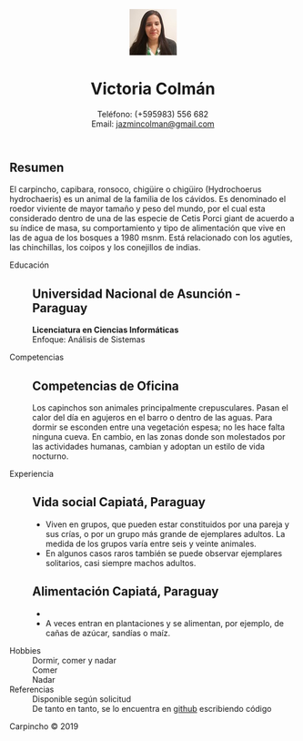 <!DOCTYPE html>
<html xmlns="http://www.w3.org/1999/xhtml" xml:lang="es" lang="es">
  <head>
    <meta http-equiv="Content-Type" content="text/html; charset=utf-8" />
    <link rel="stylesheet" type="text/css" href="config.yml" />
    <title> CV - FPUNA </title>
  </head>

  <body>
    <div id="page-wrap">
      <!-- Para darle estilo a la página -->
      <header>
          <figure>
                <img
                class="profile"
                src="imagen2.jpg"
                alt="foto"
                id="pic"
              />
          </figure>
        <div id="contact-info" class="vcard">
          <h1 class="fn">Victoria Colmán</h1>
          <!-- Se puede agregar mas información de contacto, facebook, twitter, etc. -->
          <p>
            Teléfono: <span class="tel">(+595983) 556 682</span><br />
            Email:
            <a class="email" href="mailto:jazmincolman@gmail.com"
              >jazmincolman@gmail.com</a>
          </p>
        </div>
      </header>
      <main>
        <section id="objective">
            <h2>Resumen</h2>
          <p>
            El carpincho, capibara, ronsoco, chigüire o chigüiro​ (Hydrochoerus
            hydrochaeris) es un animal de la familia de los cávidos. Es
            denominado el roedor viviente de mayor tamaño y peso del mundo, por
            el cual esta considerado dentro de una de las especie de Cetis Porci
            giant de acuerdo a su índice de masa, su comportamiento y tipo de
            alimentación que vive en las de agua de los bosques a 1980 msnm.
            Está relacionado con los agutíes, las chinchillas, los coipos y los
            conejillos de indias.
          </p>
        </section>
        <div class="clear"></div>
        <section>
          <dl>
            <dt>Educación</dt>
            <dd>
              <h2>Universidad Nacional de Asunción - Paraguay</h2>
              <p>
                <strong>Licenciatura en Ciencias Informáticas</strong><br />
                Enfoque: Análisis de Sistemas
              </p>
            </dd>
            <dd class="clear"></dd>
            <dt>Competencias</dt>
            <dd>
              <h2>Competencias de Oficina</h2>
              <p>
                Los capinchos son animales principalmente crepusculares. Pasan
                el calor del día en agujeros en el barro o dentro de las aguas.
                Para dormir se esconden entre una vegetación espesa; no les hace
                falta ninguna cueva. En cambio, en las zonas donde son
                molestados por las actividades humanas, cambian y adoptan un
                estilo de vida nocturno.
              </p>
            </dd>
            <dd class="clear"></dd>
            <dt>Experiencia</dt>
            <dd>
              <h2>Vida social <span>Capiatá, Paraguay</span></h2>
              <ul>
                <li>
                  Viven en grupos, que pueden estar constituidos por una pareja
                  y sus crías, o por un grupo más grande de ejemplares adultos.
                  La medida de los grupos varía entre seis y veinte animales.
                </li>
                <li>
                  En algunos casos raros también se puede observar ejemplares
                  solitarios, casi siempre machos adultos.
                </li>
              </ul>
              <h2>Alimentación <span>Capiatá, Paraguay</span></h2>
              <ul>
                <li
                  La dieta se compone principalmente de hierba terrestre y la
                  complementa de vez en cuando con plantas acuáticas.
                </li>
                <li>
                  A veces entran en plantaciones y se alimentan, por ejemplo, de
                  cañas de azúcar, sandías o maíz.
                </li>
              </ul>
            </dd>
            <dd class="clear"></dd>
            <dt>Hobbies</dt>
            <dd>Dormir, comer y nadar</dd>
            <dd>Comer</dd>
            <dd>Nadar</dd>
            <dd class="clear"></dd>
            <dt>Referencias</dt>
            <dd>Disponible según solicitud</dd>
            <dd>
              De tanto en tanto, se lo encuentra en
              <a href="https://github.com/diegocrzt">github</a> escribiendo
              código
            </dd>
            <dd class="clear"></dd>
          </dl>
        </section>
        <div class="clear"></div>
      </main>
      <footer>
        Carpincho © 2019
      </footer>
    </div>
  </body>
</html>

